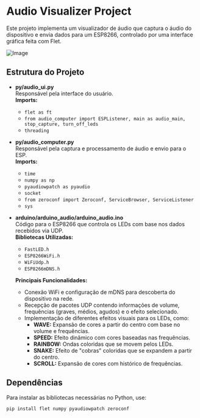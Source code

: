 # Audio Visualizer Project

Este projeto implementa um visualizador de áudio que captura o áudio do dispositivo e envia dados para um ESP8266, controlado por uma interface gráfica feita com Flet.

![Image](https://github.com/user-attachments/assets/e2663158-fa7e-4ff1-9741-2523148fbb43)

## Estrutura do Projeto

- **py/audio_ui.py**  
  Responsável pela interface do usuário.  
  **Imports:**  
  - `flet as ft`  
  - `from audio_computer import ESPListener, main as audio_main, stop_capture, turn_off_leds`  
  - `threading`

- **py/audio_computer.py**  
  Responsável pela captura e processamento de áudio e envio para o ESP.  
  **Imports:**  
  - `time`  
  - `numpy as np`  
  - `pyaudiowpatch as pyaudio`  
  - `socket`  
  - `from zeroconf import Zeroconf, ServiceBrowser, ServiceListener`  
  - `sys`

- **arduino/arduino_audio/arduino_audio.ino**  
  Código para o ESP8266 que controla os LEDs com base nos dados recebidos via UDP.  
  **Bibliotecas Utilizadas:**  
  - `FastLED.h`  
  - `ESP8266WiFi.h`  
  - `WiFiUdp.h`  
  - `ESP8266mDNS.h`  

  **Principais Funcionalidades:**  
  - Conexão WiFi e configuração de mDNS para descoberta do dispositivo na rede.  
  - Recepção de pacotes UDP contendo informações de volume, frequências (graves, médios, agudos) e o efeito selecionado.  
  - Implementação de diferentes efeitos visuais para os LEDs, como:
    - **WAVE:** Expansão de cores a partir do centro com base no volume e frequências.  
    - **SPEED:** Efeito dinâmico com cores baseadas nas frequências.  
    - **RAINBOW:** Ondas coloridas que se movem pelos LEDs.  
    - **SNAKE:** Efeito de "cobras" coloridas que se expandem a partir do centro.  
    - **SCROLL:** Expansão de cores com histórico de frequências.  

## Dependências

Para instalar as bibliotecas necessárias no Python, use:

```bash
pip install flet numpy pyaudiowpatch zeroconf
